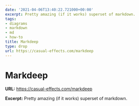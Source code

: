 ```yaml
---
date: '2021-04-06T13:40:22.721000+00:00'
excerpt: Pretty amazing (if it works) superset of markdown.
tags:
- diagrams
- markdown
- md
- how-to
title: Markdeep
type: drop
url: https://casual-effects.com/markdeep
---
```


# Markdeep

**URL:** https://casual-effects.com/markdeep

**Excerpt:** Pretty amazing (if it works) superset of markdown.
